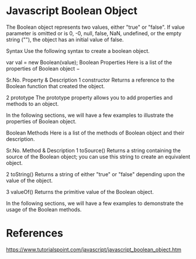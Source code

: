 # Javascript Boolean Object

The Boolean object represents two values, either "true" or "false". If value parameter is omitted or is 0, -0, null, false, NaN, undefined, or the empty string (""), the object has an initial value of false.

Syntax
Use the following syntax to create a boolean object.

var val = new Boolean(value);
Boolean Properties
Here is a list of the properties of Boolean object −

Sr.No.	Property & Description
1	constructor
Returns a reference to the Boolean function that created the object.

2	prototype
The prototype property allows you to add properties and methods to an object.

In the following sections, we will have a few examples to illustrate the properties of Boolean object.

Boolean Methods
Here is a list of the methods of Boolean object and their description.

Sr.No.	Method & Description
1	toSource()
Returns a string containing the source of the Boolean object; you can use this string to create an equivalent object.

2	toString()
Returns a string of either "true" or "false" depending upon the value of the object.

3	valueOf()
Returns the primitive value of the Boolean object.

In the following sections, we will have a few examples to demonstrate the usage of the Boolean methods.

# References
https://www.tutorialspoint.com/javascript/javascript_boolean_object.htm
